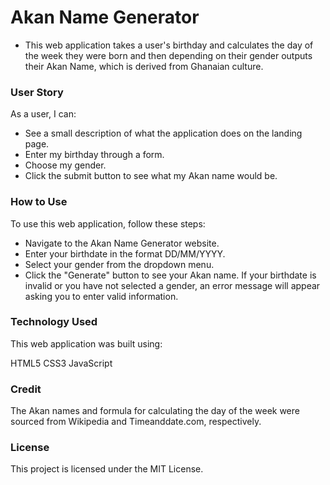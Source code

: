 # Akan Name Generator
* This web application takes a user's birthday and calculates the day of the week they were born and then depending on their gender outputs their Akan Name, which is derived from Ghanaian culture.

### User Story
As a user, I can:
* See a small description of what the application does on the landing page.
* Enter my birthday through a form.
* Choose my gender.
* Click the submit button to see what my Akan name would be.
### How to Use
To use this web application, follow these steps:

* Navigate to the Akan Name Generator website.
* Enter your birthdate in the format DD/MM/YYYY.
* Select your gender from the dropdown menu.
* Click the "Generate" button to see your Akan name.
If your birthdate is invalid or you have not selected a gender, an error message will appear asking you to enter valid information.

### Technology Used
This web application was built using:

HTML5
CSS3
JavaScript
### Credit
The Akan names and formula for calculating the day of the week were sourced from Wikipedia and Timeanddate.com, respectively.

### License
This project is licensed under the MIT License.
